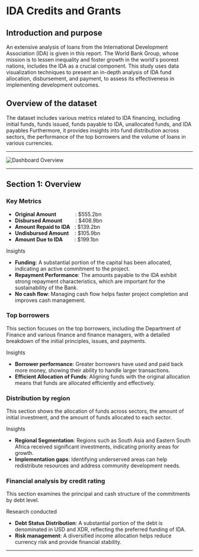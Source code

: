 # IDA Credits and Grants
**Introduction and purpose**
--

An extensive analysis of loans from the International Development Association (IDA) is given in this report. The World Bank Group, whose mission is to lessen inequality and foster growth in the world's poorest nations, includes the IDA as a crucial component. This study uses data visualization techniques to present an in-depth analysis of IDA fund allocation, disbursement, and payment, to assess its effectiveness in implementing development outcomes.

**Overview of the dataset**
--

The dataset includes various metrics related to IDA financing, including initial funds, funds issued, funds payable to IDA, unallocated funds, and IDA payables Furthermore, it provides insights into fund distribution across sectors, the performance of the top borrowers and the volume of loans in various currencies.

---

![Dashboard Overview](https://drive.google.com/uc?export=view&id=1CoU28pihigfcNjvqyyLM_FAc0GjPFkSN)

---

## Section 1: Overview

### Key Metrics

- **Original Amount**&nbsp;&nbsp;&nbsp;&nbsp;&nbsp;&nbsp;&nbsp;&nbsp;&nbsp;&nbsp;&nbsp;&nbsp;&nbsp;: $555.2bn
- **Disbursed Amount**&nbsp;&nbsp;&nbsp;&nbsp;&nbsp;&nbsp;&nbsp;&nbsp;&nbsp;: $408.9bn
- **Amount Repaid to IDA**&nbsp;&nbsp;&nbsp;: $139.2bn
- **Undisbursed Amount**&nbsp;&nbsp;&nbsp;&nbsp;: $105.9bn
- **Amount Due to IDA**&nbsp;&nbsp;&nbsp;&nbsp;&nbsp;&nbsp;&nbsp;&nbsp;: $199.1bn

Insights

- **Funding**: A substantial portion of the capital has been allocated, indicating an active commitment to the project.
- **Repayment Performance**: The amounts payable to the IDA exhibit strong repayment characteristics, which are important for the sustainability of the Bank.
- **No cash flow**: Managing cash flow helps faster project completion and improves cash management.

### Top borrowers

This section focuses on the top borrowers, including the Department of Finance and various finance and finance managers, with a detailed breakdown of the initial principles, issues, and payments.

Insights

- **Borrower performance**: Greater borrowers have used and paid back more money, showing their ability to handle larger transactions.
- **Efficient Allocation of Funds**: Aligning funds with the original allocation means that funds are allocated efficiently and effectively.

### Distribution by region

This section shows the allocation of funds across sectors, the amount of initial investment, and the amount of funds allocated to each sector.

Insights

- **Regional Segmentation**: Regions such as South Asia and Eastern South Africa received significant investments, indicating priority areas for growth.
- **Implementation gaps**: Identifying underserved areas can help redistribute resources and address community development needs.

### Financial analysis by credit rating

This section examines the principal and cash structure of the commitments by debt level.

Research conducted

- **Debt Status Distribution**: A substantial portion of the debt is denominated in USD and XDR, reflecting the preferred funding of IDA.
- **Risk management**: A diversified income allocation helps reduce currency risk and provide financial stability.

---


